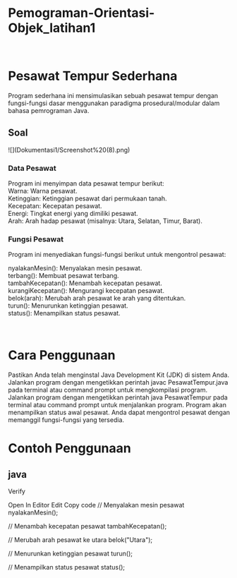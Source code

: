 # Pemograman-Orientasi-Objek_latihan1
<br>
<h1>Pesawat Tempur Sederhana</h1>
Program sederhana ini mensimulasikan sebuah pesawat tempur dengan fungsi-fungsi dasar menggunakan paradigma prosedural/modular dalam bahasa pemrograman Java.

<h2>Soal</h2>
![](Dokumentasi1/Screenshot%20(8).png)

<h3>Data Pesawat</h3>

<p>Program ini menyimpan data pesawat tempur berikut:</br> 
Warna: Warna pesawat.</br>
Ketinggian: Ketinggian pesawat dari permukaan tanah.</br>
Kecepatan: Kecepatan pesawat.</br>
Energi: Tingkat energi yang dimiliki pesawat.</br>
Arah: Arah hadap pesawat (misalnya: Utara, Selatan, Timur, Barat).</br>
</p>

<h3>Fungsi Pesawat</h3>

<p>Program ini menyediakan fungsi-fungsi berikut untuk mengontrol pesawat:

nyalakanMesin(): Menyalakan mesin pesawat.</br>
terbang(): Membuat pesawat terbang.</br>
tambahKecepatan(): Menambah kecepatan pesawat.</br>
kurangiKecepatan(): Mengurangi kecepatan pesawat.</br>
belok(arah): Merubah arah pesawat ke arah yang ditentukan.</br>
turun(): Menurunkan ketinggian pesawat.</br>
status(): Menampilkan status pesawat.</p></br>

<h1>Cara Penggunaan</h1>

Pastikan Anda telah menginstal Java Development Kit (JDK) di sistem Anda.
Jalankan program dengan mengetikkan perintah javac PesawatTempur.java pada terminal atau command prompt untuk mengkompilasi program.
Jalankan program dengan mengetikkan perintah java PesawatTempur pada terminal atau command prompt untuk menjalankan program.
Program akan menampilkan status awal pesawat.
Anda dapat mengontrol pesawat dengan memanggil fungsi-fungsi yang tersedia.

<h1>Contoh Penggunaan</h1>

<h2>java</h2>

Verify

Open In Editor
Edit
Copy code
// Menyalakan mesin pesawat
nyalakanMesin();

// Menambah kecepatan pesawat
tambahKecepatan();

// Merubah arah pesawat ke utara
belok("Utara");

// Menurunkan ketinggian pesawat
turun();

// Menampilkan status pesawat
status();
